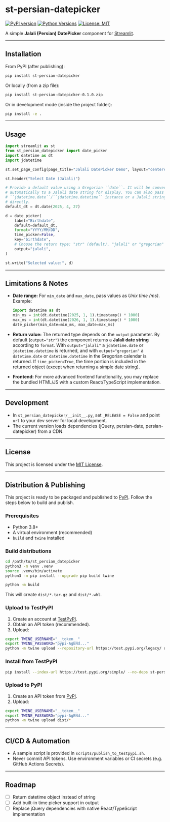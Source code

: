 # st-persian-datepicker

[![PyPI version](https://badge.fury.io/py/st-persian-datepicker.svg)](https://pypi.org/project/st-persian-datepicker/)
[![Python Versions](https://img.shields.io/pypi/pyversions/st-persian-datepicker.svg)](https://pypi.org/project/st-persian-datepicker/)
[![License: MIT](https://img.shields.io/badge/License-MIT-yellow.svg)](LICENSE)

A simple **Jalali (Persian) DatePicker** component for [Streamlit](https://streamlit.io/).

---

## Installation

From PyPI (after publishing):

```bash
pip install st-persian-datepicker
```

Or locally (from a zip file):

```bash
pip install st-persian-datepicker-0.1.0.zip
```

Or in development mode (inside the project folder):

```bash
pip install -e .
```

---

## Usage

```python
import streamlit as st
from st_persian_datepicker import date_picker
import datetime as dt
import jdatetime

st.set_page_config(page_title="Jalali DatePicker Demo", layout="centered")

st.header("Select Date (Jalali)")

# Provide a default value using a Gregorian ``date``. It will be converted
# automatically to a Jalali date string for display. You can also pass a
# ``jdatetime.date``/``jdatetime.datetime`` instance or a Jalali string
# directly.
default_dt = dt.date(2025, 4, 27)

d = date_picker(
    label="Birthdate",
    default=default_dt,
    format="YYYY/MM/DD",
    time_picker=False,
    key="birthdate",
    # Choose the return type: "str" (default), "jalali" or "gregorian"
    output="jalali",
)

st.write("Selected value:", d)
```

---

## Limitations & Notes

- **Date range:** For `min_date` and `max_date`, pass values as _Unix time (ms)_. Example:

  ```python
  import datetime as dt
  min_ms = int(dt.datetime(2025, 1, 1).timestamp() * 1000)
  max_ms = int(dt.datetime(2026, 1, 1).timestamp() * 1000)
  date_picker(min_date=min_ms, max_date=max_ms)
  ```

* **Return value:** The returned type depends on the `output` parameter. By default
  (`output="str"`) the component returns a **Jalali date string** according to
  `format`. With `output="jalali"` a `jdatetime.date` or `jdatetime.datetime` is
  returned, and with `output="gregorian"` a `datetime.date` or `datetime.datetime`
  in the Gregorian calendar is returned. If `time_picker=True`, the time portion is
  included in the returned object (except when returning a simple date string).

- **Frontend:** For more advanced frontend functionality, you may replace the bundled HTML/JS with a custom React/TypeScript implementation.

---

## Development

- In `st_persian_datepicker/__init__.py`, set `_RELEASE = False` and point `url` to your dev server for local development.
- The current version loads dependencies (jQuery, persian-date, persian-datepicker) from a CDN.

---

## License

This project is licensed under the [MIT License](LICENSE).

---

## Distribution & Publishing

This project is ready to be packaged and published to [PyPI](https://pypi.org/).
Follow the steps below to build and publish.

### Prerequisites

- Python 3.8+
- A virtual environment (recommended)
- `build` and `twine` installed

### Build distributions

```bash
cd /path/to/st_persian_datepicker
python3 -m venv .venv
source .venv/bin/activate
python3 -m pip install --upgrade pip build twine

python -m build
```

This will create `dist/*.tar.gz` and `dist/*.whl`.

### Upload to TestPyPI

1. Create an account at [TestPyPI](https://test.pypi.org/).
2. Obtain an API token (recommended).
3. Upload:

```bash
export TWINE_USERNAME="__token__"
export TWINE_PASSWORD="pypi-AgENd..."
python -m twine upload --repository-url https://test.pypi.org/legacy/ dist/*
```

### Install from TestPyPI

```bash
pip install --index-url https://test.pypi.org/simple/ --no-deps st-persian-datepicker
```

### Upload to PyPI

1. Create an API token from [PyPI](https://pypi.org/).
2. Upload:

```bash
export TWINE_USERNAME="__token__"
export TWINE_PASSWORD="pypi-AgENd..."
python -m twine upload dist/*
```

---

## CI/CD & Automation

- A sample script is provided in `scripts/publish_to_testpypi.sh`.
- Never commit API tokens. Use environment variables or CI secrets (e.g. GitHub Actions Secrets).

---

## Roadmap

- [ ] Return datetime object instead of string
- [ ] Add built-in time picker support in output
- [ ] Replace jQuery dependencies with native React/TypeScript implementation

```




